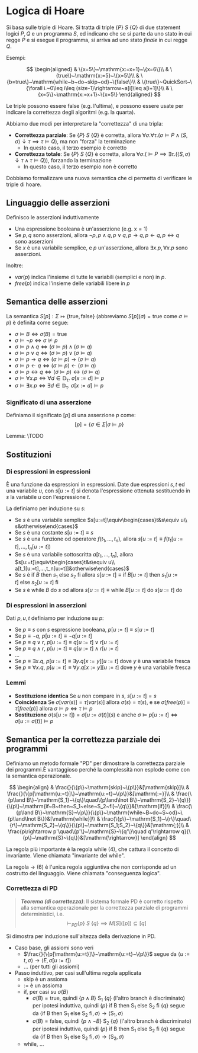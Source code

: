 # Logica di Hoare

Si basa sulle triple di Hoare. Si tratta di triple $\{P\}~S~\{Q\}$ di due statement logici $P, Q$ e un programma $S$, ed indicano che se si parte da uno stato in cui regge $P$ e si esegue il programma, si arriva ad uno stato *finale* in cui regge $Q$.

Esempi:

$$
\begin{aligned}
& \{x=5\}~\mathrm{x:=x+1}~\{x=6\}\\
& \{true\}~\mathrm{x:=5}~\{x=5\}\\
& \{b=true\}~\mathrm{while~b~do~skip~od}~\{false\}\\
& \{true\}~QuickSort~\{\forall i.~0\leq i\leq (size-1)\rightarrow~a[i]\leq a[i+1]\}\\
& \{x=5\}~\mathrm{x:=x+1}~\{x=5\}
\end{aligned}
$$

Le triple possono essere false (e.g. l'ultima), e possono essere usate per indicare la correttezza degli algoritmi (e.g. la quarta).

Abbiamo due modi per interpretare la "correttezza" di una tripla:
* **Correttezza parziale**: Se $\{P\}~S~\{Q\}$ è corretta, allora $\forall\sigma.\forall\tau.(\sigma\vDash P\land \langle S,\sigma\rangle\downarrow\tau\implies\tau\vDash Q)$, ma non "forza" la terminazione
  * In questo caso, il terzo esempio è corretto  
* **Correttezza totale**: Se $\{P\}~S~\{Q\}$ è corretta, allora $\forall\sigma.(\vDash P\implies\exists\tau.(\langle S,\sigma\rangle\downarrow\tau\land\tau\vDash Q))$, forzando la terminazione
  * In questo caso, il terzo esempio non è corretto

Dobbiamo formalizzare una nuova semantica che ci permetta di verificare le triple di hoare.

## Linguaggio delle asserzioni

Definisco le asserzioni induttivamente
* Una espressione booleana è un'asserzione (e.g. $\mathrm{x=1}$)
* Se $p,q$ sono asserzioni, allora $\lnot p,p\land q,p\lor q,p\rightarrow q,p\leftarrow q,p\leftrightarrow q$ sono asserzioni
* Se $x$ è una variabile semplice, e $p$ un'asserzione, allora $\exists x.p,\forall x.p$ sono asserzioni.

Inoltre:
* $var(p)$ indica l'insieme di tutte le variabili (semplici e non) in $p$.
* $free(p)$ indica l'insieme delle variabili libere in $p$

## Semantica delle asserzioni

La semantica $S[p]:\Sigma\mapsto\{\mathrm{true,false}\}$ (abbreviamo $S[p](\sigma)=\mathrm{true}$ come $\sigma\vDash p$) è definita come segue:
* $\sigma\vDash B\iff\sigma(B)=\mathrm{true}$
* $\sigma\vDash\lnot p\iff\sigma\nvDash p$
* $\sigma\vDash p\land q\iff(\sigma\vDash p)\land(\sigma\vDash q)$
* $\sigma\vDash p\lor q\iff(\sigma\vDash p)\lor(\sigma\vDash q)$
* $\sigma\vDash p\rightarrow q\iff(\sigma\vDash p)\rightarrow(\sigma\vDash q)$
* $\sigma\vDash p\leftarrow q\iff(\sigma\vDash p)\leftarrow(\sigma\vDash q)$
* $\sigma\vDash p\leftrightarrow q\iff(\sigma\vDash p)\leftrightarrow(\sigma\vDash q)$
* $\sigma\vDash \forall x.p\iff\forall d\in\mathbb{D_\tau}.~\sigma[x:=d]\vDash p$
* $\sigma\vDash \exists x.p\iff\exists d\in\mathbb{D_\tau}.~\sigma[x:=d]\vDash p$

### Significato di una asserzione

Definiamo il significato $[p]$ di una asserzione $p$ come:
$$
[p]=\{\sigma\in\Sigma|\sigma\vDash p\}
$$

Lemma:
\\TODO

## Sostituzioni

### Di espressioni in espressioni

È una funzione da espressioni in espressioni. Date due espressioni $s,t$ ed una variabile $u$, con $s[u := t]$ si denota l'espressione ottenuta sostituendo in $s$ la variabile $u$ con l'espressione $t$.

La definiamo per induzione su $s$:
* Se $s$ è una variabile semplice $s[u:=t]\equiv\begin{cases}t&s\equiv u\\ s&otherwise\end{cases}$
* Se $s$ è una costante $s[u:=t]\equiv s$
* Se $s$ è una funzione od operatore $f(t_1,...,t_n)$, allora $s[u:=t]\equiv f(t_1[u:=t],...,t_n[u:=t])$
* Se $s$ è una variabile sottoscritta $a[t_1,...,t_n]$, allora $s[u:=t]\equiv\begin{cases}t&s\equiv u\\ a[t_1[u:=t],...,t_n[u:=t]]&otherwise\end{cases}$
* Se $s$ è $\mathrm{if}~B~\mathrm{then}~s_1~\mathrm{else}~s_2~\mathrm{fi}$ allora $s[u:=t]\equiv\mathrm{if}~B[u:=t]~\mathrm{then}~s_1[u:=t]~\mathrm{else}~s_2[u:=t]~\mathrm{fi}$
* Se $s$ è $\mathrm{while}~B~\mathrm{do}~s~\mathrm{od}$ allora $s[u:=t]\equiv\mathrm{while}~B[u:=t]~\mathrm{do}~s[u:=t]~\mathrm{do}$

### Di espressioni in asserzioni

Dati $p,u,t$ definiamo per induzione su $p$:
* Se $p\equiv s$ con $s$ espressione booleana, $p[u:=t]\equiv s[u:=t]$
* Se $p\equiv\lnot q$, $p[u:=t]\equiv\lnot q[u:=t]$
* Se $p\equiv q\lor r$, $p[u:=t]\equiv q[u:=t]\lor r[u:=t]$
* Se $p\equiv q\land r$, $p[u:=t]\equiv q[u:=t]\land r[u:=t]$
* ...
* Se $p\equiv\exists x.q$, $p[u:=t]\equiv \exists y.q[x:=y][u:=t]$ dove $y$ è una variabile fresca
* Se $p\equiv\forall x.q$, $p[u:=t]\equiv \forall y.q[x:=y][u:=t]$ dove $y$ è una variabile fresca

### Lemmi

* **Sostituzione identica** Se $u$ non compare in $s$, $s[u:=t]=s$
* **Coincidenza** Se $\sigma[var(s)]=\tau[var(s)]$ allora $\sigma(s)=\tau(s)$, e se $\sigma[free(p)]=\tau[free(p)]$ allora $\sigma\vDash p\iff\tau\vDash p$
* **Sostituzione** $\sigma(s[u:=t])=\sigma[u:=\sigma(t)](s)$ e anche $\sigma\vDash p[u:=t]\iff\sigma[u:=\sigma(t)]\vDash p$

## Semantica per la correttezza parziale dei programmi

Definiamo un metodo formale "PD" per dimostrare la correttezza parziale dei programmi.È vantaggioso perché la complessità non esplode come con la semantica operazionale.

$$
\begin{align}
& \frac{}{\{p\}~\mathrm{skip}~\{p\}}&[\mathrm{skip}]\\
& \frac{}{\{p[\mathrm{u:=t}]\}~\mathrm{u:=t}~\{p\}}&[\mathrm{:=}]\\
& \frac{\{p\land B\}~\mathrm{S_1}~\{q\}\quad\{p\land\lnot B\}~\mathrm{S_2}~\{q\}}{\{p\}~\mathrm{if~B~then~S_1~else~S_2~fi}~\{q\}}&[\mathrm{if}]\\
& \frac{\{p\land B\}~\mathrm{S}~\{p\}}{\{p\}~\mathrm{while~B~do~S~od}~\{p\land\lnot B\}}&[\mathrm{while}]\\
& \frac{\{p\}~\mathrm{S_1}~\{r\}\quad\{r\}~\mathrm{S_2}~\{q\}}{\{p\}~\mathrm{S_1;S_2}~\{q\}}&[\mathrm{;}]\\
& \frac{p\rightarrow p'\quad\{p'\}~\mathrm{S}~\{q'\}\quad q'\rightarrow q}{\{p\}~\mathrm{S}~\{q\}}&[\mathrm{\rightarrow}]
\end{align}
$$

La regola più importante è la regola while (4), che cattura il concetto di invariante. Viene chiamata "invariante del while".

La regola $\rightarrow$ (6) è l'unica regola aggiuntiva che non corrisponde ad un costrutto del linguaggio. Viene chiamata "conseguenza logica".

### Correttezza di PD

> ***Teorema (di correttezza)***: Il sistema formale PD è corretto rispetto alla semantica operazionale per la correttezza parziale di programmi deterministici, i.e.
> $$\vdash_{PD}\{p\}~S~\{q\}\implies M[S]([p])\subseteq[q]$$

Si dimostra per induzione sull'altezza della derivazione in PD.

* Caso base, gli assiomi sono veri
  * $\frac{}{\{p[\mathrm{u:=t}]\}~\mathrm{u:=t}~\{p\}}$ segue da $\langle u:=t,\sigma\rangle\rightarrow\langle E,\sigma[u:=t]\rangle$
  * ... (per tutti gli assiomi)
* Passo induttivo, per casi sull'ultima regola applicata
  * skip è un assioma
  * := è un assioma
  * if, per casi su $\sigma(B)$
    * $\sigma(B)=\mathrm{true}$, quindi $\{p\land B\}~\mathrm{S_1}~\{q\}$ (l'altro branch è discriminato) per ipotesi induttiva, quindi $\{p\}~\mathrm{if~B~then~S_1~else~S_2~fi}~\{q\}$ segue da $\langle \mathrm{if~B~then~S_1~else~S_2~fi},\sigma\rangle\rightarrow\langle \mathrm{S_1},\sigma\rangle$
    * $\sigma(B)=\mathrm{false}$, quindi $\{p\land\lnot B\}~\mathrm{S_2}~\{q\}$ (l'altro branch è discriminato) per ipotesi induttiva, quindi $\{p\}~\mathrm{if~B~then~S_1~else~S_2~fi}~\{q\}$ segue da $\langle \mathrm{if~B~then~S_1~else~S_2~fi},\sigma\rangle\rightarrow\langle \mathrm{S_2},\sigma\rangle$
  * while, ...